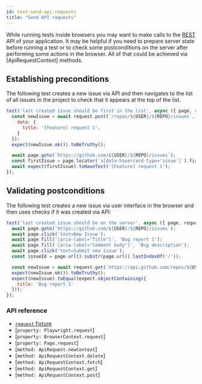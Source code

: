 ```yaml
---
id: test-send-api-requests
title: "Send API requests"
---
```


While running tests inside browsers you may want to make calls to the [REST](https://en.wikipedia.org/wiki/Representational_state_transfer) API of your application. It may be helpful if you need to prepare server state before running a test or to check some postconditions on the server after performing some actions in the browser. All of that could be achieved via [ApiRequestContext] methods.

<!-- TOC -->

## Establishing preconditions

The following test creates a new issue via API and then navigates to the list of all issues in the
project to check that it appears at the top of the list.

```js
test('last created issue should be first in the list', async ({ page, request }) => {
  const newIssue = await request.post(`/repos/${USER}/${REPO}/issues`, {
    data: {
      title: '[Feature] request 1',
    }
  });
  expect(newIssue.ok()).toBeTruthy();

  await page.goto(`https://github.com/${USER}/${REPO}/issues`);
  const firstIssue = page.locator(`a[data-hovercard-type='issue']`).first();
  await expect(firstIssue).toHaveText('[Feature] request 1');
});
```

## Validating postconditions

The following test creates a new issue via user interface in the browser and then uses checks if
it was created via API:

```js
test('last created issue should be on the server', async ({ page, request }) => {
  await page.goto(`https://github.com/${USER}/${REPO}/issues`);
  await page.click('text=New Issue');
  await page.fill('[aria-label="Title"]', 'Bug report 1');
  await page.fill('[aria-label="Comment body"]', 'Bug description');
  await page.click('text=Submit new issue');
  const issueId = page.url().substr(page.url().lastIndexOf('/'));

  const newIssue = await request.get(`https://api.github.com/repos/${USER}/${REPO}/issues/${issueId}`);
  expect(newIssue.ok()).toBeTruthy();
  expect(newIssue).toEqual(expect.objectContaining({
    title: 'Bug report 1'
  }));
});
```

### API reference
- [`request` fixture](./api/class-fixtures#fixtures-request)
- [`property: Playwright.request`]
- [`property: BrowserContext.request`]
- [`property: Page.request`]
- [`method: ApiRequest.newContext`]
- [`method: ApiRequestContext.delete`]
- [`method: ApiRequestContext.fetch`]
- [`method: ApiRequestContext.get`]
- [`method: ApiRequestContext.post`]
